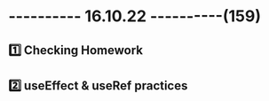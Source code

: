 # ---------- 16.10.22 ----------(159)

## 1️⃣ Checking Homework

## 2️⃣ useEffect & useRef practices
